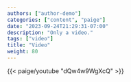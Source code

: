 ```yaml
---
authors: ["author-demo"]
categories: ["content", "paige"]
date: "2023-09-24T21:29:31-07:00"
description: "Only a video."
tags: ["video"]
title: "Video"
weight: 80
---
```


{{< paige/youtube "dQw4w9WgXcQ" >}}
